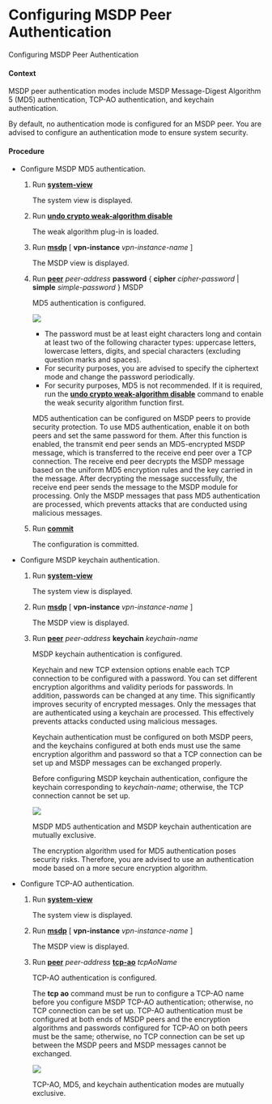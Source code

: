 Configuring MSDP Peer Authentication
====================================

Configuring MSDP Peer Authentication

#### Context

MSDP peer authentication modes include MSDP Message-Digest Algorithm 5 (MD5) authentication, TCP-AO authentication, and keychain authentication.

By default, no authentication mode is configured for an MSDP peer. You are advised to configure an authentication mode to ensure system security.


#### Procedure

* Configure MSDP MD5 authentication.
  1. Run [**system-view**](cmdqueryname=system-view)
     
     
     
     The system view is displayed.
  2. Run [**undo crypto weak-algorithm disable**](cmdqueryname=undo+crypto+weak-algorithm+disable)
     
     
     
     The weak algorithm plug-in is loaded.
  3. Run [**msdp**](cmdqueryname=msdp) [ **vpn-instance** *vpn-instance-name* ]
     
     
     
     The MSDP view is displayed.
  4. Run [**peer**](cmdqueryname=peer) *peer-address* **password** { **cipher** *cipher-password* | **simple** *simple-password* } MSDP
     
     
     
     MD5 authentication is configured.
     
     
     
     ![](../../../../public_sys-resources/note_3.0-en-us.png) 
     + The password must be at least eight characters long and contain at least two of the following character types: uppercase letters, lowercase letters, digits, and special characters (excluding question marks and spaces).
     + For security purposes, you are advised to specify the ciphertext mode and change the password periodically.
     + For security purposes, MD5 is not recommended. If it is required, run the [**undo crypto weak-algorithm disable**](cmdqueryname=undo+crypto+weak-algorithm+disable) command to enable the weak security algorithm function first.
     
     
     
     MD5 authentication can be configured on MSDP peers to provide security protection. To use MD5 authentication, enable it on both peers and set the same password for them. After this function is enabled, the transmit end peer sends an MD5-encrypted MSDP message, which is transferred to the receive end peer over a TCP connection. The receive end peer decrypts the MSDP message based on the uniform MD5 encryption rules and the key carried in the message. After decrypting the message successfully, the receive end peer sends the message to the MSDP module for processing. Only the MSDP messages that pass MD5 authentication are processed, which prevents attacks that are conducted using malicious messages.
  5. Run [**commit**](cmdqueryname=commit)
     
     
     
     The configuration is committed.
* Configure MSDP keychain authentication.
  1. Run [**system-view**](cmdqueryname=system-view)
     
     
     
     The system view is displayed.
  2. Run [**msdp**](cmdqueryname=msdp) [ **vpn-instance** *vpn-instance-name* ]
     
     
     
     The MSDP view is displayed.
  3. Run [**peer**](cmdqueryname=peer) *peer-address* **keychain** *keychain-name*
     
     
     
     MSDP keychain authentication is configured.
     
     Keychain and new TCP extension options enable each TCP connection to be configured with a password. You can set different encryption algorithms and validity periods for passwords. In addition, passwords can be changed at any time. This significantly improves security of encrypted messages. Only the messages that are authenticated using a keychain are processed. This effectively prevents attacks conducted using malicious messages.
     
     Keychain authentication must be configured on both MSDP peers, and the keychains configured at both ends must use the same encryption algorithm and password so that a TCP connection can be set up and MSDP messages can be exchanged properly.
     
     Before configuring MSDP keychain authentication, configure the keychain corresponding to *keychain-name*; otherwise, the TCP connection cannot be set up.
     
     ![](../../../../public_sys-resources/note_3.0-en-us.png) 
     
     MSDP MD5 authentication and MSDP keychain authentication are mutually exclusive.
     
     The encryption algorithm used for MD5 authentication poses security risks. Therefore, you are advised to use an authentication mode based on a more secure encryption algorithm.
* Configure TCP-AO authentication.
  1. Run [**system-view**](cmdqueryname=system-view)
     
     
     
     The system view is displayed.
  2. Run [**msdp**](cmdqueryname=msdp) [ **vpn-instance** *vpn-instance-name* ]
     
     
     
     The MSDP view is displayed.
  3. Run [**peer**](cmdqueryname=peer) *peer-address* [**tcp-ao**](cmdqueryname=tcp-ao) *tcpAoName*
     
     
     
     TCP-AO authentication is configured.
     
     
     
     The **tcp ao** command must be run to configure a TCP-AO name before you configure MSDP TCP-AO authentication; otherwise, no TCP connection can be set up. TCP-AO authentication must be configured at both ends of MSDP peers and the encryption algorithms and passwords configured for TCP-AO on both peers must be the same; otherwise, no TCP connection can be set up between the MSDP peers and MSDP messages cannot be exchanged.
     
     ![](../../../../public_sys-resources/note_3.0-en-us.png) 
     
     TCP-AO, MD5, and keychain authentication modes are mutually exclusive.
